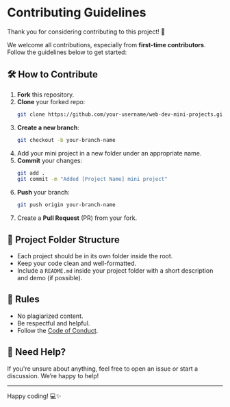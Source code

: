 # Contributing Guidelines

Thank you for considering contributing to this project! 🎉

We welcome all contributions, especially from **first-time contributors**. Follow the guidelines below to get started:

## 🛠️ How to Contribute

1. **Fork** this repository.
2. **Clone** your forked repo:
   ```bash
   git clone https://github.com/your-username/web-dev-mini-projects.git
   ```
3. **Create a new branch**:
   ```bash
   git checkout -b your-branch-name
   ```
4. Add your mini project in a new folder under an appropriate name.
5. **Commit** your changes:
   ```bash
   git add .
   git commit -m "Added [Project Name] mini project"
   ```
6. **Push** your branch:
   ```bash
   git push origin your-branch-name
   ```
7. Create a **Pull Request** (PR) from your fork.

## 📁 Project Folder Structure

- Each project should be in its own folder inside the root.
- Keep your code clean and well-formatted.
- Include a `README.md` inside your project folder with a short description and demo (if possible).

## 🚨 Rules

- No plagiarized content.
- Be respectful and helpful.
- Follow the [Code of Conduct](./CODE_OF_CONDUCT.md).

## 📢 Need Help?

If you're unsure about anything, feel free to open an issue or start a discussion. We’re happy to help!

---

Happy coding! 💻✨
